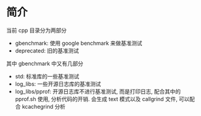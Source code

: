 # 简介
当前 cpp 目录分为两部分
* gbenchmark: 使用 google benchmark 来做基准测试
* deprecated: 旧的基准测试

其中 gbenchmark 中又有几部分
* std: 标准库的一些基准测试
* log_libs: 一些开源日志库的基准测试
* log_libs/pprof: 开源日志库不进行基准测试, 而是打印日志, 配合其中的 pprof.sh 使用, 分析代码的开销. 会生成 text 模式以及 callgrind 文件, 可以配合 kcachegrind 分析
